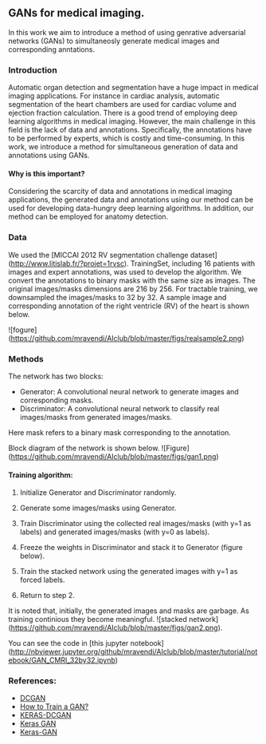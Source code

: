 
## GANs for medical imaging.

In this work we aim to introduce a method of using genrative adversarial networks (GANs) to simultaneosly generate medical images and corresponding anntations. 

### Introduction
Automatic organ detection and segmentation have a huge impact in medical imaging applications. For instance in cardiac analysis, automatic segmentation of the heart chambers are used for cardiac volume and ejection fraction calculation. There is a good trend of employing deep learning algorithms in medical imaging. However, the main challenge in this field is the lack of data and annotations. Specifically, the annotations have to be performed by experts, which is costly and time-consuming. In this work, we introduce a method for simultaneous generation of data and annotations using GANs. 

#### Why is this important?
Considering the scarcity of data and annotations in medical imaging applications, the generated data and annotations using our method can be used for developing data-hungry deep learning algorithms. In addition, our method can be employed for anatomy detection.

### Data
We used the [MICCAI 2012 RV segmentation challenge dataset] (http://www.litislab.fr/?projet=1rvsc).
TrainingSet, including 16 patients with images and expert annotations, was used to develop the algorithm. We convert the annotations to binary masks with the same size as images. The original images/masks dimensions are 216 by 256. For tractable training, we downsampled the images/masks to 32 by 32. A sample image and corresponding annotation of the right ventricle (RV) of the heart is shown below.

![fogure] (https://github.com/mravendi/AIclub/blob/master/figs/realsample2.png) 


### Methods
The network has two blocks: 
* Generator: A convolutional neural network to generate images and corresponding masks.  
* Discriminator: A convolutional neural network to classify real images/masks from generated images/masks.

Here mask refers to a binary mask corresponding to the annotation. 

Block diagram of the network is shown below. ![Figure] (https://github.com/mravendi/AIclub/blob/master/figs/gan1.png)





#### Training algorithm:

1. Initialize Generator and Discriminator randomly.

2. Generate some images/masks using Generator.

3. Train Discriminator using the collected real images/masks (with y=1 as labels) and generated images/masks (with y=0 as labels).

4. Freeze the weights in Discriminator and stack it to Generator (figure below).

5. Train the stacked network using the generated images with y=1 as forced labels. 

6. Return to step 2.

It is noted that, initially, the generated images and masks are garbage. As training continious they become meaningful.  ![stacked network] (https://github.com/mravendi/AIclub/blob/master/figs/gan2.png).


You can see the code in [this jupyter notebook] (http://nbviewer.jupyter.org/github/mravendi/AIclub/blob/master/tutorial/notebook/GAN_CMRI_32by32.ipynb)



### References:
* [DCGAN](https://github.com/rajathkumarmp/DCGAN)
* [How to Train a GAN?](https://github.com/soumith/ganhacks)
* [KERAS-DCGAN](https://github.com/jacobgil/keras-dcgan)
* [Keras GAN](https://github.com/mravendi/KerasGAN)
* [Keras-GAN](https://github.com/phreeza/keras-GAN)
